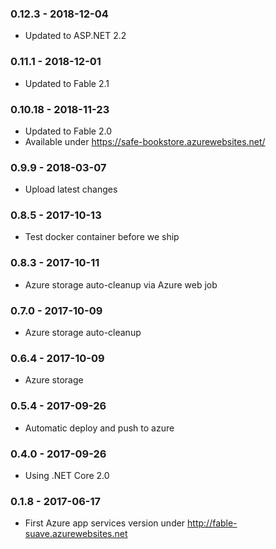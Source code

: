 ### 0.12.3 - 2018-12-04
* Updated to ASP.NET 2.2

### 0.11.1 - 2018-12-01
* Updated to Fable 2.1

### 0.10.18 - 2018-11-23
* Updated to Fable 2.0
* Available under https://safe-bookstore.azurewebsites.net/

### 0.9.9 - 2018-03-07
* Upload latest changes

### 0.8.5 - 2017-10-13
* Test docker container before we ship

### 0.8.3 - 2017-10-11
* Azure storage auto-cleanup via Azure web job

### 0.7.0 - 2017-10-09
* Azure storage auto-cleanup

### 0.6.4 - 2017-10-09
* Azure storage

### 0.5.4 - 2017-09-26
* Automatic deploy and push to azure

### 0.4.0 - 2017-09-26
* Using .NET Core 2.0

### 0.1.8 - 2017-06-17
* First Azure app services version under http://fable-suave.azurewebsites.net